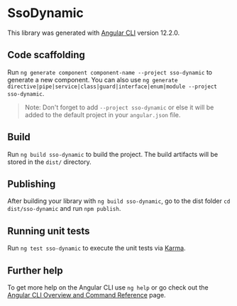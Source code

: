 # SsoDynamic

This library was generated with [Angular CLI](https://github.com/angular/angular-cli) version 12.2.0.

## Code scaffolding

Run `ng generate component component-name --project sso-dynamic` to generate a new component. You can also use `ng generate directive|pipe|service|class|guard|interface|enum|module --project sso-dynamic`.
> Note: Don't forget to add `--project sso-dynamic` or else it will be added to the default project in your `angular.json` file. 

## Build

Run `ng build sso-dynamic` to build the project. The build artifacts will be stored in the `dist/` directory.

## Publishing

After building your library with `ng build sso-dynamic`, go to the dist folder `cd dist/sso-dynamic` and run `npm publish`.

## Running unit tests

Run `ng test sso-dynamic` to execute the unit tests via [Karma](https://karma-runner.github.io).

## Further help

To get more help on the Angular CLI use `ng help` or go check out the [Angular CLI Overview and Command Reference](https://angular.io/cli) page.
